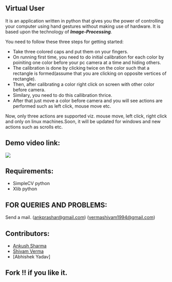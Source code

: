 Virtual User
------------

It is an application written in python that gives you the power of controlling your computer using hand gestures without making use of hardware. It is based upon the technology of ***Image-Processing***.

You need to follow these three steps for getting started:
- Take three colored caps and put them on your fingers.
- On running first time, you need to do initial calibration for each color by poiniting one color before your pc camera at a time and hiding others.
- The calibration is done by clicking twice on the color such that a rectangle is formed(assume that you are clicking on opposite vertices of rectangle).
- Then, after calibrating a color right click on screen with other color before camera.
- Similary, you need to do this callibration thrice.
- After that just move a color before camera and you will see actions are performed such as left click, mouse move etc.

Now, only three actions are supported viz. mouse move, left click, right click and only on linux machines.Soon, it will be updated for windows and new actions such as scrolls etc.

Demo video link:
----------------
[![](http://img.youtube.com/vi/Fc3KyU1DVf0/0.jpg)](https://www.youtube.com/watch?v=Fc3KyU1DVf0&feature=youtu.be)

Requirements:
-------------
- SimpleCV python 
- Xlib python

FOR QUERIES AND PROBLEMS:
-------------------------
Send a mail. (ankprashar@gmail.com)
             (vermashivam1994@gmail.com)

Contributors:
--------------
- [Ankush Sharma](https://github.com/black_perl)
- [Shivam Verma](https://github.com/verma-1994)
- [Abhishek Yadav]

Fork !! if you like it.
----------------------


